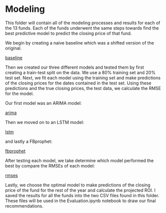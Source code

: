 # Modeling 

This folder will contain all of the modeling processes and results for each of the 13 funds. Each of the funds underwent the same steps towards find the best predictive model to predict the closing price of that fund. 

We begin by creating a naive baseline which was a shifted version of the original.

[baseline](../images/baseline.jpg)

Then we created our three different models and tested them by first creating a train-test split on the data. We use a 80% training set and 20% test set. Next, we fit each model using the training set and make predictions of the closing prices for the dates contained in the test set. Using these predictions and the true closing prices, the test data, we calculate the RMSE for the model. 

Our first model was an ARIMA model:

[arima](../images/arima.jpg)

Then we moved on to an LSTM model:

[lstm](../images/lstm.jpg)

and lastly a FBprophet:

[fbprophet](../images/fbprophet.jpg)

After testing each model, we take determine which model performed the best by compare the RMSEs of each model:

[rmses](../images/rmses.jpg)

Lastly, we choose the optimal model to make predictions of the closing price of the fund for the rest of the year and calculate the projected ROI. I saved the results for all the funds into the two CSV files found in this folder. These files will be used in the Evaluation.ipynb notebook to draw our final recommendations.  